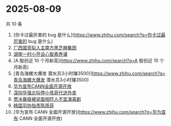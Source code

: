 # 2025-08-09

共 10 条

<!-- BEGIN -->
<!-- 最后更新时间 Sat Aug 09 2025 02:11:40 GMT+0800 (China Standard Time) -->

1. [你卡过最厉害的 bug 是什么](https://www.zhihu.com/search?q=你卡过最厉害的 bug
   是什么)
1. [广西国资拟入主南方黑芝麻集团](https://www.zhihu.com/search?q=广西国资拟入主南方黑芝麻集团)
1. [湖南一村小开设心智素养课](https://www.zhihu.com/search?q=湖南一村小开设心智素养课)
1. [A 股创近 10 个月新高](https://www.zhihu.com/search?q=A 股创近 10 个月新高)
1. [青岛海螺大爆发
   潜水员3小时赚3500](https://www.zhihu.com/search?q=青岛海螺大爆发
   潜水员3小时赚3500)
1. [华为宣布CANN全面开源开放](https://www.zhihu.com/search?q=华为宣布CANN全面开源开放)
1. [深圳华强北叫停小孩哥代送外卖](https://www.zhihu.com/search?q=深圳华强北叫停小孩哥代送外卖)
1. [贾冰暴瘦被说面相吓人不宜演喜剧](https://www.zhihu.com/search?q=贾冰暴瘦被说面相吓人不宜演喜剧)
1. [韩国羽协指责陈雨菲](https://www.zhihu.com/search?q=韩国羽协指责陈雨菲)
1. [华为宣布 CANN 全面开源开放](https://www.zhihu.com/search?q=华为宣布 CANN
   全面开源开放)

<!-- END -->
